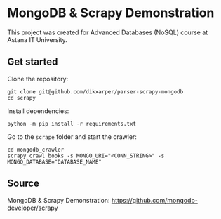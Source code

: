 # MongoDB & Scrapy Demonstration

This project was created for Advanced Databases (NoSQL) course at Astana IT University.

## Get started

Clone the repository:

```
git clone git@github.com/dikxarper/parser-scrapy-mongodb
cd scrapy
```

Install dependencies:

```
python -m pip install -r requirements.txt
```

Go to the `scrape` folder and start the crawler:

```
cd mongodb_crawler
scrapy crawl books -s MONGO_URI="<CONN_STRING>" -s MONGO_DATABASE="DATABASE_NAME"
```

## Source

MongoDB & Scrapy Demonstration: https://github.com/mongodb-developer/scrapy
